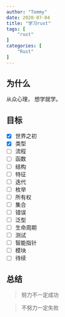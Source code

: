 ```yaml
---
author: "Tommy"
date: 2020-07-04
title: "学习rust"
tags: [
    "rust"
]
categories: [
    "Rust"
]
---
```


## 为什么

从众心理， 想学就学。

## 目标

- [x] 世界之初
- [x] 类型
- [ ] 流程
- [ ] 函数
- [ ] 结构
- [ ] 特征
- [ ] 迭代
- [ ] 枚举
- [ ] 所有权
- [ ] 集合
- [ ] 错误
- [ ] 泛型
- [ ] 生命周期
- [ ] 测试
- [ ] 智能指针
- [ ] 模块
- [ ] 待续

## 总结

> 努力不一定成功

> 不努力一定失败
